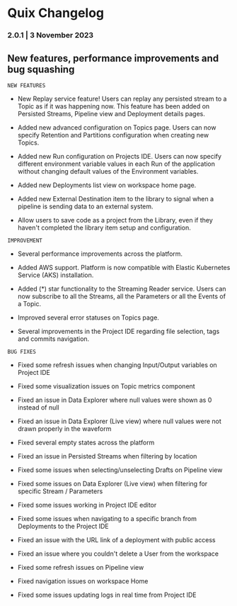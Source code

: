 # Quix Changelog

### 2.0.1 | 3 November 2023

## New features, performance improvements and bug squashing

`NEW FEATURES`

* New Replay service feature! Users can replay any persisted stream to a Topic as if it was happening now. This feature has been added on Persisted Streams, Pipeline view and Deployment details pages.

* Added new advanced configuration on Topics page. Users can now specify Retention and Partitions configuration when creating new Topics.

* Added new Run configuration on Projects IDE. Users can now specify different environment variable values in each Run of the application without changing default values of the Environment variables.

* Added new Deployments list view on workspace home page.

* Added new External Destination item to the library to signal when a pipeline is sending data to an external system.

* Allow users to save code as a project from the Library, even if they haven't completed the library item setup and configuration.

`IMPROVEMENT`

* Several performance improvements across the platform.

* Added AWS support. Platform is now compatible with Elastic Kubernetes Service (AKS) installation.

* Added (*) star functionality to the Streaming Reader service. Users can now subscribe to all the Streams, all the Parameters or all the Events of a Topic.

* Improved several error statuses on Topics page.

* Several improvements in the Project IDE regarding file selection, tags and commits navigation.

`BUG FIXES`

* Fixed some refresh issues when changing Input/Output variables on Project IDE

* Fixed some visualization issues on Topic metrics component

* Fixed an issue in Data Explorer where null values were shown as 0 instead of null

* Fixed an issue in Data Explorer (Live view) where null values were not drawn properly in the waveform

* Fixed several empty states across the platform

* Fixed an issue in Persisted Streams when filtering by location

* Fixed some issues when selecting/unselecting Drafts on Pipeline view

* Fixed some issues on Data Explorer (Live view) when filtering for specific Stream / Parameters

* Fixed some issues working in Project IDE editor

* Fixed some issues when navigating to a specific branch from Deployments to the Project IDE

* Fixed an issue with the URL link of a deployment with public access

* Fixed an issue where you couldn't delete a User from the workspace

* Fixed some refresh issues on Pipeline view

* Fixed navigation issues on workspace Home

* Fixed some issues updating logs in real time from Project IDE


